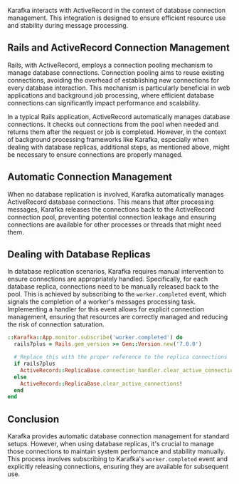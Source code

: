 Karafka interacts with ActiveRecord in the context of database connection management. This integration is designed to ensure efficient resource use and stability during message processing.

## Rails and ActiveRecord Connection Management

Rails, with ActiveRecord, employs a connection pooling mechanism to manage database connections. Connection pooling aims to reuse existing connections, avoiding the overhead of establishing new connections for every database interaction. This mechanism is particularly beneficial in web applications and background job processing, where efficient database connections can significantly impact performance and scalability.

In a typical Rails application, ActiveRecord automatically manages database connections. It checks out connections from the pool when needed and returns them after the request or job is completed. However, in the context of background processing frameworks like Karafka, especially when dealing with database replicas, additional steps, as mentioned above, might be necessary to ensure connections are properly managed.

## Automatic Connection Management

When no database replication is involved, Karafka automatically manages ActiveRecord database connections. This means that after processing messages, Karafka releases the connections back to the ActiveRecord connection pool, preventing potential connection leakage and ensuring connections are available for other processes or threads that might need them.

## Dealing with Database Replicas

In database replication scenarios, Karafka requires manual intervention to ensure connections are appropriately handled. Specifically, for each database replica, connections need to be manually released back to the pool. This is achieved by subscribing to the `worker.completed` event, which signals the completion of a worker's messages processing task. Implementing a handler for this event allows for explicit connection management, ensuring that resources are correctly managed and reducing the risk of connection saturation.

```ruby
::Karafka::App.monitor.subscribe('worker.completed') do
  rails7plus = Rails.gem_version >= Gem::Version.new('7.0.0')

  # Replace this with the proper reference to the replica connections
  if rails7plus
    ActiveRecord::ReplicaBase.connection_handler.clear_active_connections!
  else
    ActiveRecord::ReplicaBase.clear_active_connections!
  end
end
```

## Conclusion

Karafka provides automatic database connection management for standard setups. However, when using database replicas, it's crucial to manage those connections to maintain system performance and stability manually. This process involves subscribing to Karafka's `worker.completed` event and explicitly releasing connections, ensuring they are available for subsequent use.
